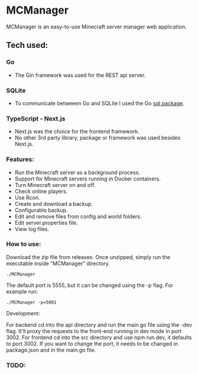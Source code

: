 # MCManager

MCManager is an easy-to-use Minecraft server manager web application.

## Tech used:
### Go
- The Gin framework was used for the REST api server.

### SQLite
- To communicate betweeen Go and SQLite I used the Go [sql package](https://pkg.go.dev/database/sql).

### TypeScript - Next.js
- Next.js was the choice for the frontend framework.
- No other 3rd party library, package or framework was used besides Next.js.

### Features:

- Run the Minecraft server as a background process.
- Support for Minecraft servers running in Docker containers.
- Turn Minecraft server on and off.
- Check online players.
- Use Rcon.
- Create and download a backup.
- Configurable backup.
- Edit and remove files from config and world folders.
- Edit server.properties file.
- View log files.

### How to use:

Download the zip file from releases. Once unzipped, simply run the executable inside "MCManager" directory.

```
./MCManager
```

The default port is 5555, but it can be changed using the -p flag. For example run:

```
./MCManager -p=5001
```

Development:

For backend cd into the api directory and run the main.go file using the -dev flag. It'll proxy the requests to the front-end running in dev mode in port 3002.
For frontend cd into the src directory and use npm run dev, it defaults to port 3002. If you want to change the port, it needs to be changed in package.json and in the main.go file.

### TODO:
